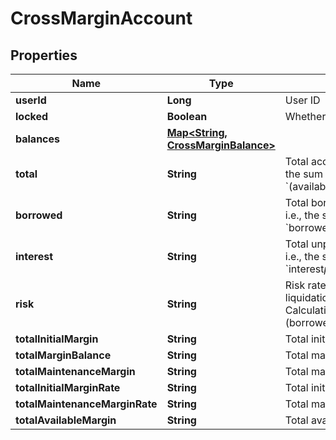 
# CrossMarginAccount

## Properties

Name | Type | Description | Notes
------------ | ------------- | ------------- | -------------
**userId** | **Long** | User ID |  [optional]
**locked** | **Boolean** | Whether account is locked |  [optional]
**balances** | [**Map&lt;String, CrossMarginBalance&gt;**](CrossMarginBalance.md) |  |  [optional]
**total** | **String** | Total account value in USDT, i.e., the sum of all currencies&#39; &#x60;(available+freeze)*price*discount&#x60; |  [optional]
**borrowed** | **String** | Total borrowed value in USDT, i.e., the sum of all currencies&#39; &#x60;borrowed*price*discount&#x60; |  [optional]
**interest** | **String** | Total unpaid interests in USDT, i.e., the sum of all currencies&#39; &#x60;interest*price*discount&#x60; |  [optional]
**risk** | **String** | Risk rate. When it belows 110%, liquidation will be triggered. Calculation formula: &#x60;total / (borrowed+interest)&#x60; |  [optional]
**totalInitialMargin** | **String** | Total initial margin |  [optional]
**totalMarginBalance** | **String** | Total margin balance |  [optional]
**totalMaintenanceMargin** | **String** | Total maintenance margin |  [optional]
**totalInitialMarginRate** | **String** | Total initial margin rate |  [optional]
**totalMaintenanceMarginRate** | **String** | Total maintenance margin rate |  [optional]
**totalAvailableMargin** | **String** | Total available margin |  [optional]

